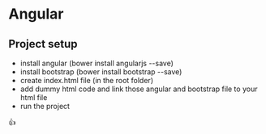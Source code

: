 # Angular 

## Project setup 

* install angular (bower install angularjs --save)
* install bootstrap (bower install bootstrap --save)
* create index.html file (in the root folder)
* add dummy html code and link those angular and bootstrap file to your html file 
* run the project 

:thumbsup:


